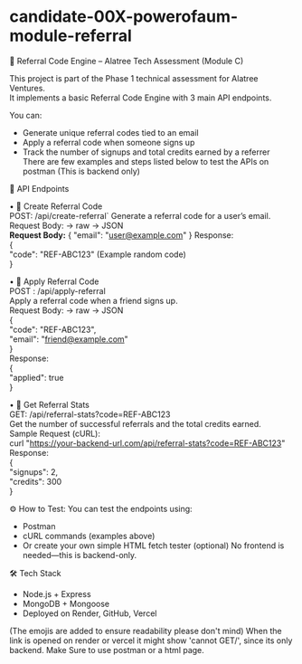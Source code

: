 ﻿# candidate-00X-powerofaum-module-referral

🌟	Referral Code Engine – Alatree Tech Assessment (Module C)

This project is part of the Phase 1 technical assessment for Alatree Ventures.  
It implements a basic Referral Code Engine with 3 main API endpoints.

You can:
- Generate unique referral codes tied to an email
- Apply a referral code when someone signs up
- Track the number of signups and total credits earned by a referrer <br>
There are few examples and steps listed below to test the APIs on postman (This is backend only)

🌟	API Endpoints

• 📌	Create Referral Code  
POST: /api/create-referral` 
Generate a referral code for a user’s email. <br> 
Request Body: -> raw  -> JSON <br> 
**Request Body:**
{
  "email": "user@example.com"
}
Response: <br> 
{ <br> 
  "code": "REF-ABC123" (Example random code) <br> 
} <br> 

• 📌	Apply Referral Code <br> 
POST : /api/apply-referral <br> 
Apply a referral code when a friend signs up. <br> 
Request Body: -> raw  -> JSON <br> 
{ <br> 
  "code": "REF-ABC123", <br> 
 "email": "friend@example.com" <br> 
} <br> 
Response: <br> 
{ <br> 
  "applied": true <br> 
} <br> 

• 📌	Get Referral Stats <br> 
GET:  /api/referral-stats?code=REF-ABC123 <br> 
Get the number of successful referrals and the total credits earned. <br> 
Sample Request (cURL): <br> 
curl "https://your-backend-url.com/api/referral-stats?code=REF-ABC123" <br> 
Response: <br> 
{ <br> 
  "signups": 2, <br> 
  "credits": 300 <br> 
} <br> 

⚙️ How to Test: 
You can test the endpoints using: 
-	Postman
-	cURL commands (examples above)
-	Or create your own simple HTML fetch tester (optional)
No frontend is needed—this is backend-only.

🛠️ Tech Stack
-	Node.js + Express
-	MongoDB + Mongoose
-	Deployed on Render, GitHub, Vercel
  
(The emojis are added to ensure readability please don't mind)
When the link is opened on render or vercel it might show 'cannot GET/', since its only backend. Make Sure to use postman or a html page.
